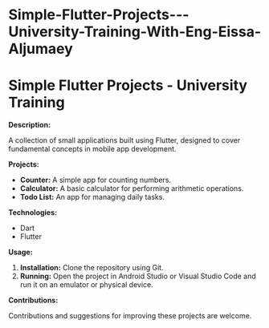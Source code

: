 # Simple-Flutter-Projects---University-Training-With-Eng-Eissa-Aljumaey
# Simple Flutter Projects - University Training

**Description:**

A collection of small applications built using Flutter, designed to cover fundamental concepts in mobile app development.

**Projects:**

* **Counter:** A simple app for counting numbers.
* **Calculator:** A basic calculator for performing arithmetic operations.
* **Todo List:** An app for managing daily tasks.

**Technologies:**

* Dart
* Flutter

**Usage:**

1. **Installation:** Clone the repository using Git.
2. **Running:** Open the project in Android Studio or Visual Studio Code and run it on an emulator or physical device.

**Contributions:**

Contributions and suggestions for improving these projects are welcome.
